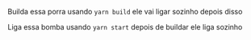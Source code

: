 Builda essa porra usando `yarn build` ele vai ligar sozinho depois disso

Liga essa bomba usando `yarn start` depois de buildar ele liga sozinho
